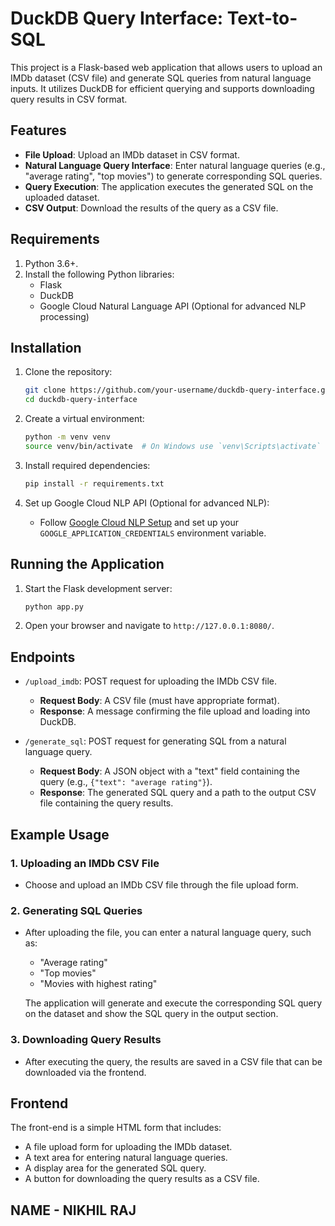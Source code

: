 
# DuckDB Query Interface: Text-to-SQL

This project is a Flask-based web application that allows users to upload an IMDb dataset (CSV file) and generate SQL queries from natural language inputs. It utilizes DuckDB for efficient querying and supports downloading query results in CSV format.

## Features

- **File Upload**: Upload an IMDb dataset in CSV format.
- **Natural Language Query Interface**: Enter natural language queries (e.g., "average rating", "top movies") to generate corresponding SQL queries.
- **Query Execution**: The application executes the generated SQL on the uploaded dataset.
- **CSV Output**: Download the results of the query as a CSV file.

## Requirements

1. Python 3.6+.
2. Install the following Python libraries:
    - Flask
    - DuckDB
    - Google Cloud Natural Language API (Optional for advanced NLP processing)

## Installation

1. Clone the repository:

    ```bash
    git clone https://github.com/your-username/duckdb-query-interface.git
    cd duckdb-query-interface
    ```

2. Create a virtual environment:

    ```bash
    python -m venv venv
    source venv/bin/activate  # On Windows use `venv\Scripts\activate`
    ```

3. Install required dependencies:

    ```bash
    pip install -r requirements.txt
    ```

4. Set up Google Cloud NLP API (Optional for advanced NLP):

    - Follow [Google Cloud NLP Setup](https://cloud.google.com/natural-language/docs/setup) and set up your `GOOGLE_APPLICATION_CREDENTIALS` environment variable.

## Running the Application

1. Start the Flask development server:

    ```bash
    python app.py
    ```

2. Open your browser and navigate to `http://127.0.0.1:8080/`.

## Endpoints

- `/upload_imdb`: POST request for uploading the IMDb CSV file.
  - **Request Body**: A CSV file (must have appropriate format).
  - **Response**: A message confirming the file upload and loading into DuckDB.

- `/generate_sql`: POST request for generating SQL from a natural language query.
  - **Request Body**: A JSON object with a "text" field containing the query (e.g., `{"text": "average rating"}`).
  - **Response**: The generated SQL query and a path to the output CSV file containing the query results.

## Example Usage

### 1. Uploading an IMDb CSV File

- Choose and upload an IMDb CSV file through the file upload form.

### 2. Generating SQL Queries

- After uploading the file, you can enter a natural language query, such as:
  - "Average rating"
  - "Top movies"
  - "Movies with highest rating"
  
  The application will generate and execute the corresponding SQL query on the dataset and show the SQL query in the output section.

### 3. Downloading Query Results

- After executing the query, the results are saved in a CSV file that can be downloaded via the frontend.

## Frontend

The front-end is a simple HTML form that includes:
- A file upload form for uploading the IMDb dataset.
- A text area for entering natural language queries.
- A display area for the generated SQL query.
- A button for downloading the query results as a CSV file.

## NAME - NIKHIL RAJ

